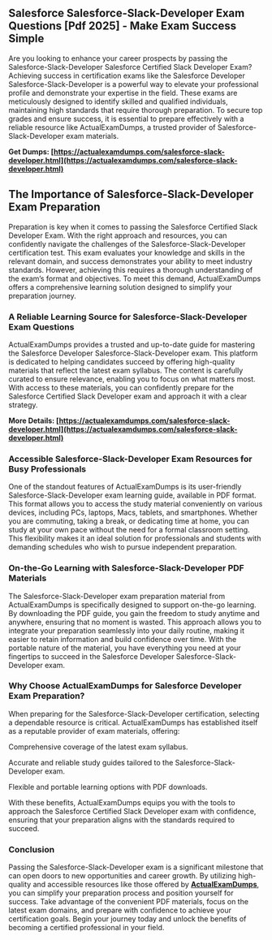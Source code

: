 ## **Salesforce Salesforce-Slack-Developer Exam Questions [Pdf 2025] - Make Exam Success Simple**

  
Are you looking to enhance your career prospects by passing the Salesforce-Slack-Developer Salesforce Certified Slack Developer Exam? Achieving success in certification exams like the Salesforce Developer Salesforce-Slack-Developer is a powerful way to elevate your professional profile and demonstrate your expertise in the field. These exams are meticulously designed to identify skilled and qualified individuals, maintaining high standards that require thorough preparation. To secure top grades and ensure success, it is essential to prepare effectively with a reliable resource like ActualExamDumps, a trusted provider of Salesforce-Slack-Developer exam materials.  
  
**Get Dumps:  [https://actualexamdumps.com/salesforce-slack-developer.html](https://actualexamdumps.com/salesforce-slack-developer.html)**  

## **The Importance of Salesforce-Slack-Developer Exam Preparation**

  
Preparation is key when it comes to passing the Salesforce Certified Slack Developer Exam. With the right approach and resources, you can confidently navigate the challenges of the Salesforce-Slack-Developer certification test. This exam evaluates your knowledge and skills in the relevant domain, and success demonstrates your ability to meet industry standards. However, achieving this requires a thorough understanding of the exam’s format and objectives. To meet this demand, ActualExamDumps offers a comprehensive learning solution designed to simplify your preparation journey.  

### **A Reliable Learning Source for Salesforce-Slack-Developer Exam Questions**

  
ActualExamDumps provides a trusted and up-to-date guide for mastering the Salesforce Developer Salesforce-Slack-Developer exam. This platform is dedicated to helping candidates succeed by offering high-quality materials that reflect the latest exam syllabus. The content is carefully curated to ensure relevance, enabling you to focus on what matters most. With access to these materials, you can confidently prepare for the Salesforce Certified Slack Developer exam and approach it with a clear strategy.  
  
**More Details:  [https://actualexamdumps.com/salesforce-slack-developer.html](https://actualexamdumps.com/salesforce-slack-developer.html)**  

### **Accessible Salesforce-Slack-Developer Exam Resources for Busy Professionals**

  
One of the standout features of ActualExamDumps is its user-friendly Salesforce-Slack-Developer exam learning guide, available in PDF format. This format allows you to access the study material conveniently on various devices, including PCs, laptops, Macs, tablets, and smartphones. Whether you are commuting, taking a break, or dedicating time at home, you can study at your own pace without the need for a formal classroom setting. This flexibility makes it an ideal solution for professionals and students with demanding schedules who wish to pursue independent preparation.  

### **On-the-Go Learning with Salesforce-Slack-Developer PDF Materials**

  
The Salesforce-Slack-Developer exam preparation material from ActualExamDumps is specifically designed to support on-the-go learning. By downloading the PDF guide, you gain the freedom to study anytime and anywhere, ensuring that no moment is wasted. This approach allows you to integrate your preparation seamlessly into your daily routine, making it easier to retain information and build confidence over time. With the portable nature of the material, you have everything you need at your fingertips to succeed in the Salesforce Developer Salesforce-Slack-Developer exam.  

### **Why Choose ActualExamDumps for Salesforce Developer Exam Preparation?**

  
When preparing for the Salesforce-Slack-Developer certification, selecting a dependable resource is critical. ActualExamDumps has established itself as a reputable provider of exam materials, offering:  
  
Comprehensive coverage of the latest exam syllabus.  
  
Accurate and reliable study guides tailored to the Salesforce-Slack-Developer exam.  
  
Flexible and portable learning options with PDF downloads.  
  
With these benefits, ActualExamDumps equips you with the tools to approach the Salesforce Certified Slack Developer exam with confidence, ensuring that your preparation aligns with the standards required to succeed.  

### **Conclusion**

  
Passing the Salesforce-Slack-Developer exam is a significant milestone that can open doors to new opportunities and career growth. By utilizing high-quality and accessible resources like those offered by **[ActualExamDumps](https://actualexamdumps.com/)**, you can simplify your preparation process and position yourself for success. Take advantage of the convenient PDF materials, focus on the latest exam domains, and prepare with confidence to achieve your certification goals. Begin your journey today and unlock the benefits of becoming a certified professional in your field.
